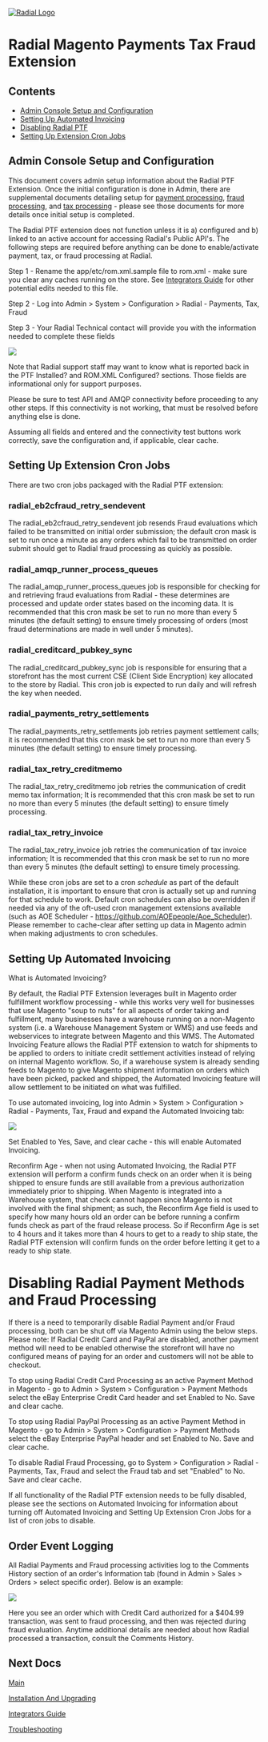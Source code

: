 [![Radial Logo](assets/radial_logo.png)](http://www.radial.com/)

# Radial Magento Payments Tax Fraud Extension 

## Contents
  * [Admin Console Setup and Configuration](#admin-console-setup-and-configuration)
  * [Setting Up Automated Invoicing](#setting-up-automated-invoicing)
  * [Disabling Radial PTF](#disabling-radial-payment-methods-and-fraud-processing)
  * [Setting Up Extension Cron Jobs](#setting_up_extension_cron_jobs)

## Admin Console Setup and Configuration

This document covers admin setup information about the Radial PTF Extension.  Once the initial configuration is done in Admin, there are supplemental documents detailing setup for [payment processing](PAYMENT_SETUP.md), [fraud processing](FRAUD_SETUP.md), and [tax processing](TAXES_SETUP.md) - please see those documents for more details once initial setup is completed.

The Radial PTF extension does not function unless it is a) configured and b) linked to an active account for accessing Radial's Public API's.  The following steps are required before anything can be done to enable/activate payment, tax, or fraud processing at Radial.

Step 1 - Rename the app/etc/rom.xml.sample file to rom.xml - make sure you clear any caches running on the store.  See [Integrators Guide](SI.md) for other potential edits needed to this file. 

Step 2 - Log into Admin > System > Configuration > Radial - Payments, Tax, Fraud

Step 3 - Your Radial Technical contact will provide you with the information needed to complete these fields

<img src="assets/general_tab.png">

Note that Radial support staff may want to know what is reported back in the PTF Installed? and ROM.XML Configured? sections.  Those fields are informational only for support purposes.

Please be sure to test API and AMQP connectivity before proceeding to any other steps.  If this connectivity is not working, that must be resolved before anything else is done.

Assuming all fields and entered and the connectivity test buttons work correctly, save the configuration and, if applicable, clear cache.  

## Setting Up Extension Cron Jobs

There are two cron jobs packaged with the Radial PTF extension:

### radial\_eb2cfraud\_retry\_sendevent
The radial\_eb2cfraud\_retry\_sendevent job resends Fraud evaluations which failed to be transmitted on initial order submission; the default cron mask is set to run once a minute as any orders which fail to be transmitted on order submit should get to Radial fraud processing as quickly as possible.    

### radial\_amqp\_runner\_process\_queues
The radial\_amqp\_runner\_process\_queues job is responsible for checking for and retrieving fraud evaluations from Radial - these determines are processed and update order states based on the incoming data. It is recommended that this cron mask be set to run no more than every 5 minutes (the default setting) to ensure timely processing of orders (most fraud determinations are made in well under 5 minutes).

### radial\_creditcard\_pubkey\_sync
The radial\_creditcard\_pubkey\_sync job is responsible for ensuring that a storefront has the most current CSE (Client Side Encryption) key allocated to the store by Radial.  This cron job is expected to run daily and will refresh the key when needed.

### radial\_payments\_retry\_settlements
The radial\_payments\_retry\_settlements job retries payment settlement calls; it is recommended that this cron mask be set to run no more than every 5 minutes (the default setting) to ensure timely processing.

### radial\_tax\_retry\_creditmemo
The radial\_tax\_retry\_creditmemo job retries the communication of credit memo tax information; It is recommended that this cron mask be set to run no more than every 5 minutes (the default setting) to ensure timely processing.

### radial\_tax\_retry\_invoice
The radial\_tax\_retry\_invoice job retries the communication of tax invoice information; It is recommended that this cron mask be set to run no more than every 5 minutes (the default setting) to ensure timely processing.

While these cron jobs are set to a cron *schedule* as part of the default installation, it is important to ensure that cron is actually set up and running for that schedule to work.  Default cron schedules can also be overridden if needed via any of the oft-used cron management extensions available (such as AOE Scheduler - https://github.com/AOEpeople/Aoe_Scheduler).  Please remember to cache-clear after setting up data in Magento admin when making adjustments to cron schedules.

## Setting Up Automated Invoicing

What is Automated Invoicing?

By default, the Radial PTF Extension leverages built in Magento order fulfillment workflow processing - while this works very well for businesses that use Magento "soup to nuts" for all aspects of order taking and fulfillment, many businesses have a warehouse running on a non-Magento system (i.e. a Warehouse Management System or WMS) and use feeds and webservices to integrate between Magento and this WMS.  The Automated Invoicing Feature allows the Radial PTF extension to watch for shipments to be applied to orders to initiate credit settlement activities instead of relying on internal Magento workflow.  So, if a warehouse system is already sending feeds to Magento to give Magento shipment information on orders which have been picked, packed and shipped, the Automated Invoicing feature will allow settlement to be initiated on what was fulfilled.

To use automated invoicing, log into Admin > System > Configuration > Radial - Payments, Tax, Fraud and expand the Automated Invoicing tab:

<img src="assets/automated_invoicing_tab.png">

Set Enabled to Yes, Save, and clear cache - this will enable Automated Invoicing.

Reconfirm Age - when not using Automated Invoicing, the Radial PTF extension will perform a confirm funds check on an order when it is being shipped to ensure funds are still available from a previous authorization immediately prior to shipping.  When Magento is integrated into a Warehouse system, that check cannot happen since Magento is not involved with the final shipment; as such, the Reconfirm Age field is used to specify how many hours old an order can be before running a confirm funds check as part of the fraud release process.  So if Reconfirm Age is set to 4 hours and it takes more than 4 hours to get to a ready to ship state, the Radial PTF extension will confirm funds on the order before letting it get to a ready to ship state.

# Disabling Radial Payment Methods and Fraud Processing

If there is a need to temporarily disable Radial Payment and/or Fraud processing, both can be shut off via Magento Admin using the below steps.  Please note: If Radial Credit Card and PayPal are disabled, another payment method will need to be enabled otherwise the storefront will have no configured means of paying for an order and customers will not be able to checkout.

To stop using Radial Credit Card Processing as an active Payment Method in Magento - go to Admin > System > Configuration > Payment Methods select the eBay Enterprise Credit Card header and set Enabled to No.  Save and clear cache.

To stop using Radial PayPal Processing as an active Payment Method in Magento - go to Admin > System > Configuration > Payment Methods select the eBay Enterprise PayPal header and set Enabled to No.  Save and clear cache.

To disable Radial Fraud Processing, go to System > Configuration > Radial - Payments, Tax, Fraud and select the Fraud tab and set "Enabled" to No.  Save and clear cache.

If all functionality of the Radial PTF extension needs to be fully disabled, please see the sections on Automated Invoicing for information about turning off Automated Invoicing and Setting Up Extension Cron Jobs for a list of cron jobs to disable.

## Order Event Logging

All Radial Payments and Fraud processing activities log to the Comments History section of an order's Information tab (found in Admin > Sales > Orders > select specific order).  Below is an example:

<img src="assets/order-history.png">

Here you see an order which with Credit Card authorized for a $404.99 transaction, was sent to fraud processing, and then was rejected during fraud evaluation.  Anytime additional details are needed about how Radial processed a transaction, consult the Comments History.

## Next Docs

[Main](../README.md)

[Installation And Upgrading](INSTALL.md)

[Integrators Guide](SI.md)

[Troubleshooting](SUPPORT.md)
